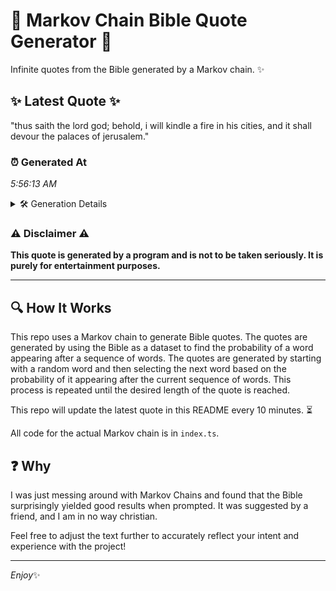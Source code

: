 # 📖 Markov Chain Bible Quote Generator 📖

Infinite quotes from the Bible generated by a Markov chain. ✨

## ✨ Latest Quote ✨
"thus saith the lord god; behold, i will kindle a fire in his cities, and it shall devour the palaces of jerusalem."

### ⏰ Generated At
*5:56:13 AM*

<details>
    <summary>🛠️ Generation Details</summary>
    <p>
        <strong>🌱 Seed:</strong> thus<br>
        <strong>🔄 Iterations:</strong> 21<br>
        <strong>📜 Context History:</strong><br>[ thus ]: saith<br>[ thus, saith ]: the<br>[ thus, saith, the ]: lord<br>[ thus, saith, the, lord ]: god;<br>[ thus, saith, the, lord, god; ]: behold,<br>[ thus, saith, the, lord, god;, behold, ]: i<br>[ saith, the, lord, god;, behold,, i ]: will<br>[ the, lord, god;, behold,, i, will ]: kindle<br>[ lord, god;, behold,, i, will, kindle ]: a<br>[ god;, behold,, i, will, kindle, a ]: fire<br>[ behold,, i, will, kindle, a, fire ]: in<br>[ i, will, kindle, a, fire, in ]: his<br>[ will, kindle, a, fire, in, his ]: cities,<br>[ kindle, a, fire, in, his, cities, ]: and<br>[ a, fire, in, his, cities,, and ]: it<br>[ fire, in, his, cities,, and, it ]: shall<br>[ in, his, cities,, and, it, shall ]: devour<br>[ his, cities,, and, it, shall, devour ]: the<br>[ cities,, and, it, shall, devour, the ]: palaces<br>[ and, it, shall, devour, the, palaces ]: of<br>[ it, shall, devour, the, palaces, of ]: jerusalem.<br>
    </p>
</details>

### ⚠️ Disclaimer ⚠️
**This quote is generated by a program and is not to be taken seriously. It is purely for entertainment purposes.**

---

## 🔍 How It Works

This repo uses a Markov chain to generate Bible quotes. The quotes are generated by using the Bible as a dataset to find the probability of a word appearing after a sequence of words. The quotes are generated by starting with a random word and then selecting the next word based on the probability of it appearing after the current sequence of words. This process is repeated until the desired length of the quote is reached.

This repo will update the latest quote in this README every 10 minutes. ⏳

All code for the actual Markov chain is in `index.ts`.

## ❓ Why

I was just messing around with Markov Chains and found that the Bible surprisingly yielded good results when prompted. 
It was suggested by a friend, and I am in no way christian.

Feel free to adjust the text further to accurately reflect your intent and experience with the project!

---

*Enjoy*✨
